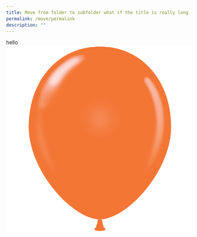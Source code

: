 ```yaml
---
title: Move from folder to subfolder what if the title is really long
permalink: /move/permalink
description: ""
---
```


hello![](/images/2%20balloon.png)